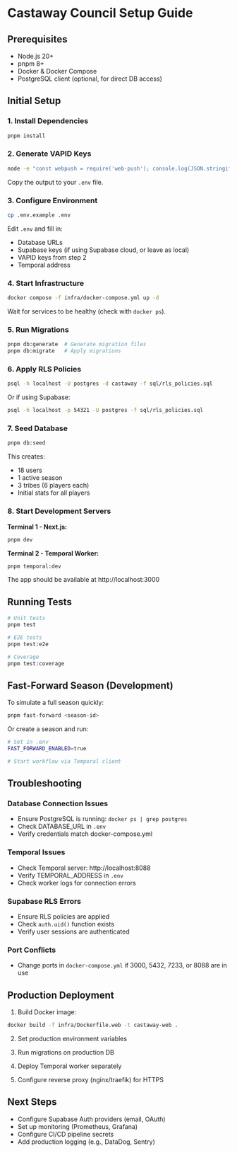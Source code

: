 # Castaway Council Setup Guide

## Prerequisites

- Node.js 20+
- pnpm 8+
- Docker & Docker Compose
- PostgreSQL client (optional, for direct DB access)

## Initial Setup

### 1. Install Dependencies

```bash
pnpm install
```

### 2. Generate VAPID Keys

```bash
node -e "const webpush = require('web-push'); console.log(JSON.stringify(webpush.generateVAPIDKeys(), null, 2))"
```

Copy the output to your `.env` file.

### 3. Configure Environment

```bash
cp .env.example .env
```

Edit `.env` and fill in:
- Database URLs
- Supabase keys (if using Supabase cloud, or leave as local)
- VAPID keys from step 2
- Temporal address

### 4. Start Infrastructure

```bash
docker compose -f infra/docker-compose.yml up -d
```

Wait for services to be healthy (check with `docker ps`).

### 5. Run Migrations

```bash
pnpm db:generate  # Generate migration files
pnpm db:migrate   # Apply migrations
```

### 6. Apply RLS Policies

```bash
psql -h localhost -U postgres -d castaway -f sql/rls_policies.sql
```

Or if using Supabase:

```bash
psql -h localhost -p 54321 -U postgres -f sql/rls_policies.sql
```

### 7. Seed Database

```bash
pnpm db:seed
```

This creates:
- 18 users
- 1 active season
- 3 tribes (6 players each)
- Initial stats for all players

### 8. Start Development Servers

**Terminal 1 - Next.js:**
```bash
pnpm dev
```

**Terminal 2 - Temporal Worker:**
```bash
pnpm temporal:dev
```

The app should be available at http://localhost:3000

## Running Tests

```bash
# Unit tests
pnpm test

# E2E tests
pnpm test:e2e

# Coverage
pnpm test:coverage
```

## Fast-Forward Season (Development)

To simulate a full season quickly:

```bash
pnpm fast-forward <season-id>
```

Or create a season and run:

```bash
# Set in .env
FAST_FORWARD_ENABLED=true

# Start workflow via Temporal client
```

## Troubleshooting

### Database Connection Issues

- Ensure PostgreSQL is running: `docker ps | grep postgres`
- Check DATABASE_URL in `.env`
- Verify credentials match docker-compose.yml

### Temporal Issues

- Check Temporal server: http://localhost:8088
- Verify TEMPORAL_ADDRESS in `.env`
- Check worker logs for connection errors

### Supabase RLS Errors

- Ensure RLS policies are applied
- Check `auth.uid()` function exists
- Verify user sessions are authenticated

### Port Conflicts

- Change ports in `docker-compose.yml` if 3000, 5432, 7233, or 8088 are in use

## Production Deployment

1. Build Docker image:
```bash
docker build -f infra/Dockerfile.web -t castaway-web .
```

2. Set production environment variables

3. Run migrations on production DB

4. Deploy Temporal worker separately

5. Configure reverse proxy (nginx/traefik) for HTTPS

## Next Steps

- Configure Supabase Auth providers (email, OAuth)
- Set up monitoring (Prometheus, Grafana)
- Configure CI/CD pipeline secrets
- Add production logging (e.g., DataDog, Sentry)
